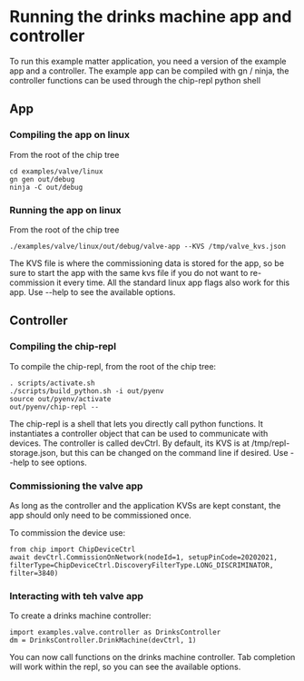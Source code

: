 # Running the drinks machine app and controller

To run this example matter application, you need a version of the example app
and a controller. The example app can be compiled with gn / ninja, the
controller functions can be used through the chip-repl python shell

## App

### Compiling the app on linux

From the root of the chip tree

```
cd examples/valve/linux
gn gen out/debug
ninja -C out/debug
```

### Running the app on linux

From the root of the chip tree

```
./examples/valve/linux/out/debug/valve-app --KVS /tmp/valve_kvs.json
```

The KVS file is where the commissioning data is stored for the app, so be sure
to start the app with the same kvs file if you do not want to re-commission it
every time. All the standard linux app flags also work for this app. Use --help
to see the available options.

## Controller

### Compiling the chip-repl

To compile the chip-repl, from the root of the chip tree:

```
. scripts/activate.sh
./scripts/build_python.sh -i out/pyenv
source out/pyenv/activate
out/pyenv/chip-repl --
```

The chip-repl is a shell that lets you directly call python functions. It
instantiates a controller object that can be used to communicate with devices.
The controller is called devCtrl. By default, its KVS is at
/tmp/repl-storage.json, but this can be changed on the command line if desired.
Use --help to see options.

### Commissioning the valve app

As long as the controller and the application KVSs are kept constant, the app
should only need to be commissioned once.

To commission the device use:

```
from chip import ChipDeviceCtrl
await devCtrl.CommissionOnNetwork(nodeId=1, setupPinCode=20202021, filterType=ChipDeviceCtrl.DiscoveryFilterType.LONG_DISCRIMINATOR, filter=3840)
```

### Interacting with teh valve app

To create a drinks machine controller:

```
import examples.valve.controller as DrinksController
dm = DrinksController.DrinkMachine(devCtrl, 1)
```

You can now call functions on the drinks machine controller. Tab completion will
work within the repl, so you can see the available options.
